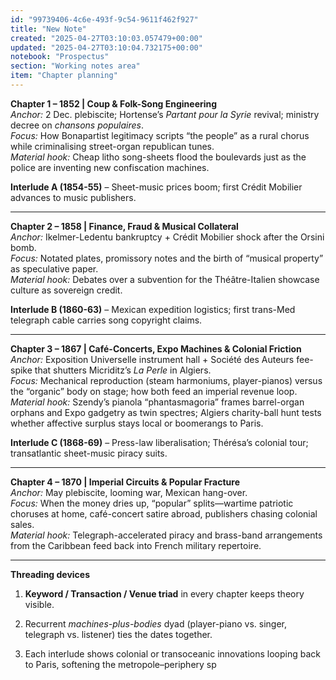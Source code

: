 ```yaml
---
id: "99739406-4c6e-493f-9c54-9611f462f927"
title: "New Note"
created: "2025-04-27T03:10:03.057479+00:00"
updated: "2025-04-27T03:10:04.732175+00:00"
notebook: "Prospectus"
section: "Working notes area"
item: "Chapter planning"
---
```


<p><strong>Chapter 1 – 1852 | Coup &amp; Folk-Song Engineering</strong><br><em>Anchor:</em> 2 Dec. plebiscite; Hortense’s <em>Partant pour la Syrie</em> revival; ministry decree on <em>chansons populaires</em>.<br><em>Focus:</em> How Bonapartist legitimacy scripts “the people” as a rural chorus while criminalising street-organ republican tunes.<br><em>Material hook:</em> Cheap litho song-sheets flood the boulevards just as the police are inventing new confiscation machines.</p><p><strong>Interlude A (1854-55)</strong> – Sheet-music prices boom; first Crédit Mobilier advances to music publishers.</p><hr><p><strong>Chapter 2 – 1858 | Finance, Fraud &amp; Musical Collateral</strong><br><em>Anchor:</em> Ikelmer-Ledentu bankruptcy + Crédit Mobilier shock after the Orsini bomb.<br><em>Focus:</em> Notated plates, promissory notes and the birth of “musical property” as speculative paper.<br><em>Material hook:</em> Debates over a subvention for the Théâtre-Italien showcase culture as sovereign credit.</p><p><strong>Interlude B (1860-63)</strong> – Mexican expedition logistics; first trans-Med telegraph cable carries song copyright claims.</p><hr><p><strong>Chapter 3 – 1867 | Café-Concerts, Expo Machines &amp; Colonial Friction</strong><br><em>Anchor:</em> Exposition Universelle instrument hall + Société des Auteurs fee-spike that shutters Micriditz’s <em>La Perle</em> in Algiers.<br><em>Focus:</em> Mechanical reproduction (steam harmoniums, player-pianos) versus the “organic” body on stage; how both feed an imperial revenue loop.<br><em>Material hook:</em> Szendy’s pianola “phantasmagoria” frames barrel-organ orphans and Expo gadgetry as twin spectres; Algiers charity-ball hunt tests whether affective surplus stays local or boomerangs to Paris.</p><p><strong>Interlude C (1868-69)</strong> – Press-law liberalisation; Thérésa’s colonial tour; transatlantic sheet-music piracy suits.</p><hr><p><strong>Chapter 4 – 1870 | Imperial Circuits &amp; Popular Fracture</strong><br><em>Anchor:</em> May plebiscite, looming war, Mexican hang-over.<br><em>Focus:</em> When the money dries up, “popular” splits—wartime patriotic choruses at home, café-concert satire abroad, publishers chasing colonial sales.<br><em>Material hook:</em> Telegraph-accelerated piracy and brass-band arrangements from the Caribbean feed back into French military repertoire.</p><hr><p><strong>Threading devices</strong></p><ol><li><p><strong>Keyword / Transaction / Venue triad</strong> in every chapter keeps theory visible.</p></li><li><p>Recurrent <em>machines-plus-bodies</em> dyad (player-piano vs. singer, telegraph vs. listener) ties the dates together.</p></li><li><p>Each interlude shows colonial or transoceanic innovations looping back to Paris, softening the metropole–periphery sp</p></li></ol>